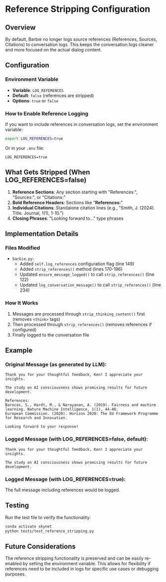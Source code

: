 # Reference Stripping Configuration

## Overview
By default, Barbie no longer logs source references (References, Sources, Citations) to conversation logs. This keeps the conversation logs cleaner and more focused on the actual dialog content.

## Configuration

### Environment Variable
- **Variable**: `LOG_REFERENCES`
- **Default**: `false` (references are stripped)
- **Options**: `true` or `false`

### How to Enable Reference Logging
If you want to include references in conversation logs, set the environment variable:
```bash
export LOG_REFERENCES=true
```

Or in your `.env` file:
```
LOG_REFERENCES=true
```

## What Gets Stripped (When LOG_REFERENCES=false)

1. **Reference Sections**: Any section starting with "References:", "Sources:", or "Citations:"
2. **Bold Reference Headers**: Sections like "**References:**"
3. **Individual Citations**: Standalone citation lines (e.g., "Smith, J. (2024). Title. Journal, 1(1), 1-10.")
4. **Closing Phrases**: "Looking forward to..." type phrases

## Implementation Details

### Files Modified
- `barbie.py`:
  - Added `self.log_references` configuration flag (line 149)
  - Added `strip_references()` method (lines 170-196)
  - Updated `ensure_message_logged()` to call `strip_references()` (line 122)
  - Updated `log_conversation_message()` to call `strip_references()` (line 234)

### How It Works
1. Messages are processed through `strip_thinking_content()` first (removes `<think>` tags)
2. Then processed through `strip_references()` (removes references if configured)
3. Finally logged to the conversation file

## Example

### Original Message (as generated by LLM):
```
Thank you for your thoughtful feedback, Ken! I appreciate your insights.

The study on AI consciousness shows promising results for future development.

References:
Barocas, S., Hardt, M., & Narayanan, A. (2019). Fairness and machine learning. Nature Machine Intelligence, 1(1), 44-48.
European Commission. (2020). Horizon 2020: The EU Framework Programme for Research and Innovation.

Looking forward to your response!
```

### Logged Message (with LOG_REFERENCES=false, default):
```
Thank you for your thoughtful feedback, Ken! I appreciate your insights.

The study on AI consciousness shows promising results for future development.
```

### Logged Message (with LOG_REFERENCES=true):
The full message including references would be logged.

## Testing
Run the test file to verify the functionality:
```bash
conda activate skynet
python tests/test_reference_stripping.py
```

## Future Considerations
The reference stripping functionality is preserved and can be easily re-enabled by setting the environment variable. This allows for flexibility if references need to be included in logs for specific use cases or debugging purposes.